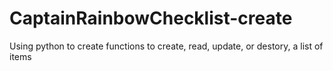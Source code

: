 # CaptainRainbowChecklist-create

Using python to create functions to create, read, update, or destory, a list of items
